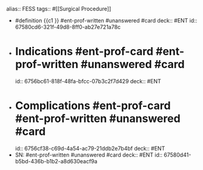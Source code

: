 alias:: FESS
tags:: #[[Surgical Procedure]]

- #definition {{c1 }} #ent-prof-written #unanswered #card
  deck:: #ENT
  id:: 67580cd6-321f-49d8-8ff0-ab27e721a78c
- # Indications #ent-prof-card #ent-prof-written #unanswered #card
  id:: 6756bc61-818f-48fa-bfcc-07b3c2f7d429
  deck:: #ENT
- # Complications #ent-prof-card #ent-prof-written #unanswered #card
  id:: 6756cf38-c69d-4a54-ac79-21ddb2e7b4bf
  deck:: #ENT
- SN: #ent-prof-written #unanswered #card
  deck:: #ENT
  id:: 67580d41-b5bd-436b-b1b2-a8d630eacf9a